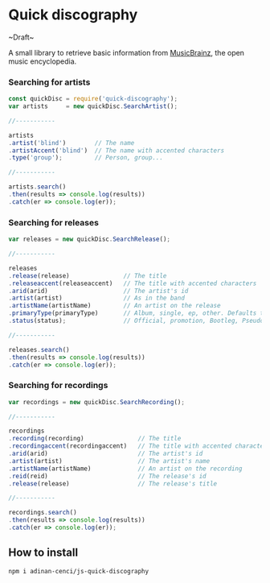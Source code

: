# Quick discography

~Draft~

A small library to retrieve basic information from [MusicBrainz](https://musicbrainz.org/), the open music encyclopedia.



### Searching for artists

```js
const quickDisc = require('quick-discography');
var artists     = new quickDisc.SearchArtist();

//-----------

artists
.artist('blind')        // The name
.artistAccent('blind')  // The name with accented characters
.type('group');         // Person, group...

//-----------

artists.search()
.then(results => console.log(results))
.catch(er => console.log(er));
```



### Searching for releases

```js
var releases = new quickDisc.SearchRelease();

//-----------

releases
.release(release)               // The title
.releaseaccent(releaseaccent)   // The title with accented characters
.arid(arid)                     // The artist's id
.artist(artist)                 // As in the band
.artistName(artistName)         // An artist on the release
.primaryType(primaryType)       // Album, single, ep, other. Defaults to "album"
.status(status);                // Official, promotion, Bootleg, Pseudo-Release. Defaults to "official"

//-----------

releases.search()
.then(results => console.log(results))
.catch(er => console.log(er));
```



### Searching for recordings

```js
var recordings = new quickDisc.SearchRecording();

//-----------

recordings
.recording(recording)               // The title
.recordingaccent(recordingaccent)   // The title with accented characters
.arid(arid)                         // The artist's id
.artist(artist)                     // The artist's name
.artistName(artistName)             // An artist on the recording
.reid(reid)                         // The release's id
.release(release)                   // The release's title

//-----------

recordings.search()
.then(results => console.log(results))
.catch(er => console.log(er));
```



## How to install

```cdm
npm i adinan-cenci/js-quick-discography
```
